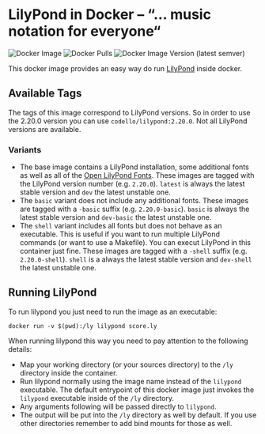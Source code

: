 # LilyPond in Docker – “... music notation for everyone“

![Docker Image](https://github.com/Codello/docker-lilypond/workflows/Docker%20Image/badge.svg)
![Docker Pulls](https://img.shields.io/docker/pulls/codello/lilypond)
![Docker Image Version (latest semver)](https://img.shields.io/docker/v/codello/lilypond)

This docker image provides an easy way do run [LilyPond](https://lilypond.org) inside docker.

## Available Tags

The tags of this image correspond to LilyPond versions. So in order to use the 2.20.0 version you can use `codello/lilypond:2.20.0`. Not all LilyPond versions are available.

### Variants

- The base image contains a LilyPond installation, some additional fonts as well as all of the [Open LilyPond Fonts](https://github.com/OpenLilyPondFonts). These images are tagged with the LilyPond version number (e.g. `2.20.0`). `latest` is always the latest stable version and `dev` the latest unstable one.
- The `basic` variant does not include any additional fonts. These images are tagged with a `-basic` suffix (e.g. `2.20.0-basic`). `basic` is always the latest stable version and `dev-basic` the latest unstable one.
- The `shell` variant includes all fonts but does not behave as an executable. This is useful if you want to run multiple LilyPond commands (or want to use a Makefile). You can execut LilyPond in this container just fine. These images are tagged with a `-shell` suffix (e.g. `2.20.0-shell`). `shell` is a always the latest stable version and `dev-shell` the latest unstable one.

## Running LilyPond

To run lilypond you just need to run the image as an executable:

```shell
docker run -v $(pwd):/ly lilypond score.ly
```

When running lilypond this way you need to pay attention to the following details:

- Map your working directory (or your sources directory) to the `/ly` directory inside the container.
- Run lilypond normally using the image name instead of the `lilypond` executable. The default entrypoint of this docker image just invokes the `lilypond` executable inside of the `/ly` directory.
- Any arguments following will be passed directly to `lilypond`.
- The output will be put into the `/ly` directory as well by default. If you use other directories remember to add bind mounts for those as well.

